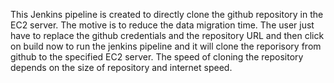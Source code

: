 This Jenkins pipeline is created to directly clone the github repository in the EC2 server. 
The motive is to reduce the data migration time.
The user just have to replace the github credentials and the repository URL and then click on build now to run the jenkins pipeline and it will clone the reporisory from github to the specified EC2 server.
The speed of cloning the repository depends on the size of repository and internet speed.
